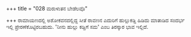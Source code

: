 +++
title = "028 ಮರುಳುತನ ಬೇಡೆಲವೊ"

+++
ರಾಮಾಯಣದಲ್ಲಿ ಅಶೋಕವನದಲ್ಲಿದ್ದ ಸೀತೆ ರಾವಣನ ಎದುರಿಗೆ ಹುಲ್ಲುಕಡ್ಡಿ ಹಿಡಿದು ಮಾತಾಡಿದ ಸಂದರ್ಭ ಇಲ್ಲಿ ಪ್ರೇರಣೆಕೊಟ್ಟಿರಬಹುದು. 'ನೀನು ಹುಲ್ಲು ಕಡ್ಡಿಗೆ ಸಮ' ಎಂಬ ತಿರಸ್ಕಾರ ಭಾವ ಇಲ್ಲಿದೆ.